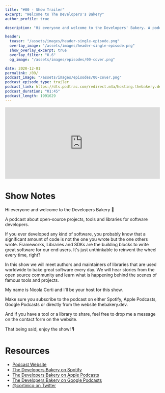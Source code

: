 ```yaml
---
title: "#00 - Show Trailer"
excerpt: "Welcome to The Developers's Bakery"
author_profile: true

description: "Hi everyone and welcome to the Developers' Bakery. A podcast about open-source projects, tools and libraries for software developers."

header:
  teaser: "/assets/images/header-single-episode.png"
  overlay_image: "/assets/images/header-single-episode.png"
  show_overlay_excerpt: true
  overlay_filter: "0.6"
  og_image: "/assets/images/episodes/00-cover.png"

date: 2020-12-01
permalink: /00/
podcast_image: "/assets/images/episodes/00-cover.png"
podcast_episode_type: trailer
podcast_link: https://dts.podtrac.com/redirect.m4a/hosting.thebakery.dev/00-thedevelopersbakery-trailer.m4a
podcast_duration: "01:45"
podcast_length: 1991629
---
```


<iframe src="https://open.spotify.com/embed-podcast/episode/7khyoGVGspakGm8sAllkNi" width="100%" height="232" frameborder="0" allowtransparency="true" allow="encrypted-media"></iframe>

# Show Notes

Hi everyone and welcome to the Developers Bakery 👋

A podcast about open-source projects, tools and libraries for software developers.

If you ever developed any kind of software, you probably know that a significant amount of code is not the one you wrote but the one others wrote. Frameworks, Libraries and SDKs are the building blocks to write great software for our end users. It's just unthinkable to reinvent the wheel every time, right?

In this show we will meet authors and maintainers of libraries that are used worldwide to bake great software every day. We will hear stories from the open source community and learn what is happening behind the scenes of famous tools and projects.

My name is Nicola Corti and I'll be your host for this show.

Make sure you subscribe to the podcast on either Spotify, Apple Podcasts, Google Podcasts or directly from the website thebakery.dev.

And if you have a tool or a library to share, feel free to drop me a message on the contact form on the website.

That being said, enjoy the show! 🎙

# Resources

* [Podcast Website](https://thebakery.dev)
* [The Developers Bakery on Spotify](https://open.spotify.com/show/4jV6Yoz7D38sZJlYMzJm3k?si=AL3ske_0R_CKlEScMhYhug)
* [The Developers Bakery on Apple Podcasts](https://podcasts.apple.com/us/podcast/the-developers-bakery/id1542849034)
* [The Developers Bakery on Google Podcasts](https://podcasts.google.com/feed/aHR0cHM6Ly90aGViYWtlcnkuZGV2L3BvZGNhc3QueG1s)
* [@cortinico on Twitter](https://twitter.com/cortinico)